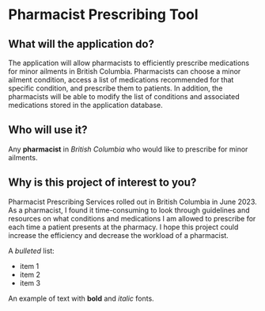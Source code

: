 # Pharmacist Prescribing Tool

## What will the application do?
The application will allow pharmacists to efficiently prescribe medications 
for minor ailments in British Columbia.
Pharmacists can choose a minor ailment condition, 
access a list of medications recommended for that specific condition, and prescribe them to patients.
In addition, the pharmacists will be able to modify the list of conditions 
and associated medications stored in the application database.

## Who will use it?
Any **pharmacist** in *British Columbia* who would like to prescribe for minor ailments.

## Why is this project of interest to you?
Pharmacist Prescribing Services rolled out in British Columbia in June 2023. 
As a pharmacist, I found it time-consuming to look through guidelines and resources on what conditions and medications 
I am allowed to prescribe for each time a patient presents at the pharmacy. 
I hope this project could increase the efficiency and decrease the workload of a pharmacist.

A *bulleted* list:
- item 1
- item 2
- item 3

An example of text with **bold** and *italic* fonts.  